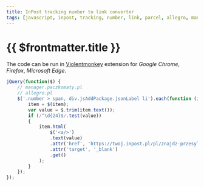 ```yaml
---
title: InPost tracking number to link converter
tags: [javascript, inpost, tracking, number, link, parcel, allegro, manager]
---
```

# {{ $frontmatter.title }}

The code can be run in [Violentmonkey](https://violentmonkey.github.io/) extension for _Google Chrome_, _Firefox_, _Microsoft Edge_.

```js
jQuery(function($) {
    // manager.paczkomaty.pl
    // allegro.pl
    $('.number > span, div.jsAddPackage.jsonLabel li').each(function (index, item) {
        item = $(item);
        var value = $.trim(item.text());
        if (/^\d{24}$/.test(value))
        {
            item.html(
                $('<a/>')
                .text(value)
                .attr('href', 'https://twoj.inpost.pl/pl/znajdz-przesylke?parcel=' + value)
                .attr('target', '_blank')
                .get()
            );
        }
    });
});
```
